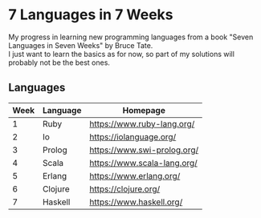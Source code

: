 # 7 Languages in 7 Weeks
My progress in learning new programming languages from a book "Seven Languages in Seven Weeks" by Bruce Tate.\
I just want to learn the basics as for now, so part of my solutions will probably not be the best ones.

## Languages
| Week | Language | Homepage                    |
|------|----------|-----------------------------|
| 1    | Ruby     | https://www.ruby-lang.org/  |
| 2    | Io       | https://iolanguage.org/     |
| 3    | Prolog   | https://www.swi-prolog.org/ |
| 4    | Scala    | https://www.scala-lang.org/ |
| 5    | Erlang   | https://www.erlang.org/     |
| 6    | Clojure  | https://clojure.org/        |
| 7    | Haskell  | https://www.haskell.org/    |

